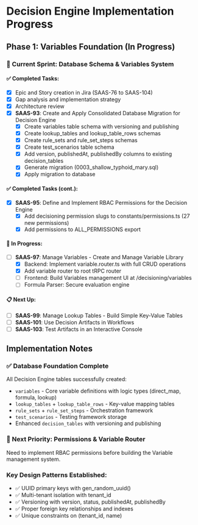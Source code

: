 # Decision Engine Implementation Progress

## Phase 1: Variables Foundation (In Progress)

### 🎯 Current Sprint: Database Schema & Variables System

#### ✅ Completed Tasks:
- [X] Epic and Story creation in Jira (SAAS-76 to SAAS-104)
- [X] Gap analysis and implementation strategy  
- [X] Architecture review
- [X] **SAAS-93**: Create and Apply Consolidated Database Migration for Decision Engine
  - [X] Create variables table schema with versioning and publishing
  - [X] Create lookup_tables and lookup_table_rows schemas
  - [X] Create rule_sets and rule_set_steps schemas  
  - [X] Create test_scenarios table schema
  - [X] Add version, publishedAt, publishedBy columns to existing decision_tables
  - [X] Generate migration (0003_shallow_typhoid_mary.sql)
  - [X] Apply migration to database

#### ✅ Completed Tasks (cont.):
- [X] **SAAS-95**: Define and Implement RBAC Permissions for the Decision Engine
  - [X] Add decisioning permission slugs to constants/permissions.ts (27 new permissions)
  - [X] Add permissions to ALL_PERMISSIONS export

#### 🔄 In Progress:
- [ ] **SAAS-97**: Manage Variables - Create and Manage Variable Library
  - [X] Backend: Implement variable.router.ts with full CRUD operations
  - [X] Add variable router to root tRPC router
  - [ ] Frontend: Build Variables management UI at /decisioning/variables
  - [ ] Formula Parser: Secure evaluation engine

#### 📋 Next Up:
- [ ] **SAAS-99**: Manage Lookup Tables - Build Simple Key-Value Tables
- [ ] **SAAS-101**: Use Decision Artifacts in Workflows
- [ ] **SAAS-103**: Test Artifacts in an Interactive Console

## Implementation Notes

### ✅ Database Foundation Complete
All Decision Engine tables successfully created:
- `variables` - Core variable definitions with logic types (direct_map, formula, lookup)
- `lookup_tables` + `lookup_table_rows` - Key-value mapping tables
- `rule_sets` + `rule_set_steps` - Orchestration framework  
- `test_scenarios` - Testing framework storage
- Enhanced `decision_tables` with versioning and publishing

### 🎯 Next Priority: Permissions & Variable Router
Need to implement RBAC permissions before building the Variable management system.

### Key Design Patterns Established:
- ✅ UUID primary keys with gen_random_uuid()
- ✅ Multi-tenant isolation with tenant_id
- ✅ Versioning with version, status, publishedAt, publishedBy
- ✅ Proper foreign key relationships and indexes
- ✅ Unique constraints on (tenant_id, name) 